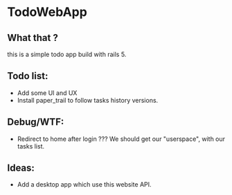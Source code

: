 # TodoWebApp

## What that ?

this is a simple todo app build with rails 5.

## Todo list:
  * Add some UI and UX
  * Install paper_trail to follow tasks history versions.

## Debug/WTF:
  * Redirect to home after login ??? We should get our "userspace", with our tasks list.
  
## Ideas:
  * Add a desktop app which use this website API.
